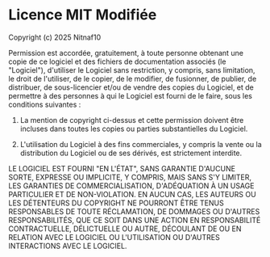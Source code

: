 # Licence MIT Modifiée

Copyright (c) 2025 Nitnaf10

Permission est accordée, gratuitement, à toute personne obtenant une copie de ce logiciel et des fichiers de documentation associés (le "Logiciel"), d'utiliser le Logiciel sans restriction, y compris, sans limitation, le droit de l'utiliser, de le copier, de le modifier, de fusionner, de publier, de distribuer, de sous-licencier et/ou de vendre des copies du Logiciel, et de permettre à des personnes à qui le Logiciel est fourni de le faire, sous les conditions suivantes :

1. La mention de copyright ci-dessus et cette permission doivent être incluses dans toutes les copies ou parties substantielles du Logiciel.

2. L'utilisation du Logiciel à des fins commerciales, y compris la vente ou la distribution du Logiciel ou de ses dérivés, est strictement interdite.

LE LOGICIEL EST FOURNI "EN L'ÉTAT", SANS GARANTIE D'AUCUNE SORTE, EXPRESSE OU IMPLICITE, Y COMPRIS, MAIS SANS S'Y LIMITER, LES GARANTIES DE COMMERCIALISATION, D'ADÉQUATION À UN USAGE PARTICULIER ET DE NON-VIOLATION. EN AUCUN CAS, LES AUTEURS OU LES DÉTENTEURS DU COPYRIGHT NE POURRONT ÊTRE TENUS RESPONSABLES DE TOUTE RÉCLAMATION, DE DOMMAGES OU D'AUTRES RESPONSABILITÉS, QUE CE SOIT DANS UNE ACTION EN RESPONSABILITÉ CONTRACTUELLE, DÉLICTUELLE OU AUTRE, DÉCOULANT DE OU EN RELATION AVEC LE LOGICIEL OU L'UTILISATION OU D'AUTRES INTERACTIONS AVEC LE LOGICIEL.
